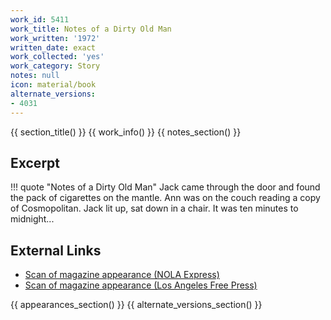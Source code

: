 ```yaml
---
work_id: 5411
work_title: Notes of a Dirty Old Man
work_written: '1972'
written_date: exact
work_collected: 'yes'
work_category: Story
notes: null
icon: material/book
alternate_versions:
- 4031
---
```


{{ section_title() }}
{{ work_info() }}
{{ notes_section() }}
## Excerpt
!!! quote "Notes of a Dirty Old Man"
    Jack came through the door and found the pack of cigarettes on the mantle. Ann was on the couch reading a copy of Cosmopolitan. Jack lit up, sat down in a chair. It was ten minutes to midnight...

## External Links
- [Scan of magazine appearance (NOLA Express)](https://www.jstor.org/action/doBasicSearch?Query=%22nola+express%22)
- [Scan of magazine appearance (Los Angeles Free Press)](https://www.jstor.org/action/doBasicSearch?Query=pt%3A%28%22Los+Angeles+Free+Press%22%29)

{{ appearances_section() }}
{{ alternate_versions_section() }}